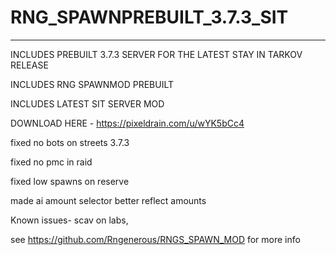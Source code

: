 # RNG_SPAWNPREBUILT_3.7.3_SIT
------------------------------------
INCLUDES PREBUILT 3.7.3 SERVER FOR THE LATEST STAY IN TARKOV RELEASE 

INCLUDES RNG SPAWNMOD PREBUILT 

INCLUDES LATEST SIT SERVER MOD

DOWNLOAD HERE - https://pixeldrain.com/u/wYK5bCc4

fixed no bots on streets 3.7.3

fixed no pmc in raid 

fixed low spawns on reserve 

made ai amount selector better reflect amounts


Known issues- scav on labs, 










see https://github.com/Rngenerous/RNGS_SPAWN_MOD for more info 
